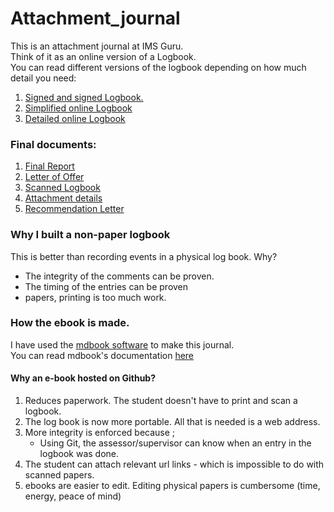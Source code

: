 # Attachment_journal
This is an attachment journal at IMS Guru.<br>
Think of it as an online version of a Logbook.<br>
You can read different versions of the logbook depending on how much detail you need:
1. [Signed and signed Logbook.](https://raw.githubusercontent.com/kiarie404/Attachment_journal/main/documents/scanned_log/Logbook%20Wagura%20James%20Kiarie%20P15.1667.2019.pdf)
2. [Simplified online Logbook](https://kiarie404.github.io/Attachment_journal/simplified_online_log/book/index.html)
3. [Detailed online Logbook](https://kiarie404.github.io/Attachment_journal/)

### Final documents:
1. [Final Report](https://raw.githubusercontent.com/kiarie404/Attachment_journal/main/documents/REPORT%20Wagura%20James%20Kiariae%20P15.1667.pdf)
2. [Letter of Offer](https://raw.githubusercontent.com/kiarie404/Attachment_journal/main/documents/Offer%20Letter%20Wagura%20James%20Kiarie.pdf)
3. [Scanned Logbook](https://raw.githubusercontent.com/kiarie404/Attachment_journal/main/documents/scanned_log/Logbook%20Wagura%20James%20Kiarie%20P15.1667.2019.pdf)
4. [Attachment details](https://raw.githubusercontent.com/kiarie404/Attachment_journal/main/documents/attachment_details_form.pdf)
5. [Recommendation Letter](https://raw.githubusercontent.com/kiarie404/Attachment_journal/main/documents/recommendation_letter.pdf)
   
### Why I built a non-paper logbook
This is better than recording events in a physical log book. Why?
- The integrity of the comments can be proven.
- The timing of the entries can be proven
- papers, printing is too much work.




### How the ebook is made.
I have used the [mdbook software](https://rust-lang.github.io/mdBook/) to make this journal.\
You can read mdbook's documentation [here](https://rust-lang.github.io/mdBook/)

#### Why an e-book hosted on Github?
1. Reduces paperwork. The student doesn't have to print and scan a logbook.
2. The log book is now more portable. All that is needed is a web address.
3. More integrity is enforced because ;
    -  Using Git, the assessor/supervisor can know when an entry in the logbook was done.
4. The student can attach relevant url links - which is impossible to do with scanned papers.
5. ebooks are easier to edit. Editing physical papers is cumbersome (time, energy, peace of mind)







 


    

